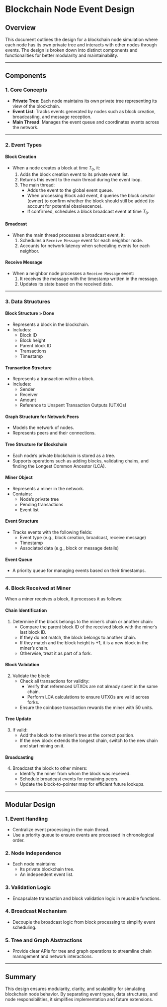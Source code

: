 # Blockchain Node Event Design

## Overview
This document outlines the design for a blockchain node simulation where each node has its own private tree and interacts with other nodes through events. The design is broken down into distinct components and functionalities for better modularity and maintainability.

---

## Components

### 1. **Core Concepts**
- **Private Tree**: Each node maintains its own private tree representing its view of the blockchain.
- **Event List**: Tracks events generated by nodes such as block creation, broadcasting, and message reception.
- **Main Thread**: Manages the event queue and coordinates events across the network.

---

### 2. **Event Types**

#### **Block Creation**
- When a node creates a block at time $T_0$, it:
  1. Adds the block creation event to its private event list.
  2. Returns this event to the main thread during the event loop.
  3. The main thread:
     - Adds the event to the global event queue.
     - When processing Block add event, it queries the block creator (owner) to confirm whether the block should still be added (to account for potential obsolescence).
     - If confirmed, schedules a block broadcast event at time $T_0$.

#### **Broadcast**
- When the main thread processes a broadcast event, it:
  1. Schedules a `Receive Message` event for each neighbor node.
  2. Accounts for network latency when scheduling events for each neighbor.

#### **Receive Message**
- When a neighbor node processes a `Receive Message` event:
  1. It receives the message with the timestamp written in the message.
  2. Updates its state based on the received data.

---

### 3. **Data Structures**

#### **Block Structure** > Done
- Represents a block in the blockchain.
- Includes:
  - Block ID
  - Block height
  - Parent block ID
  - Transactions
  - Timestamp

#### **Transaction Structure**
- Represents a transaction within a block.
- Includes:
  - Sender
  - Receiver
  - Amount
  - Reference to Unspent Transaction Outputs (UTXOs)

#### **Graph Structure for Network Peers**
- Models the network of nodes.
- Represents peers and their connections.

#### **Tree Structure for Blockchain**
- Each node’s private blockchain is stored as a tree.
- Supports operations such as adding blocks, validating chains, and finding the Longest Common Ancestor (LCA).

#### **Miner Object**
- Represents a miner in the network.
- Contains:
  - Node’s private tree
  - Pending transactions
  - Event list

#### **Event Structure**
- Tracks events with the following fields:
  - Event type (e.g., block creation, broadcast, receive message)
  - Timestamp
  - Associated data (e.g., block or message details)

#### **Event Queue**
- A priority queue for managing events based on their timestamps.

---

### 4. **Block Received at Miner**
When a miner receives a block, it processes it as follows:

#### **Chain Identification**
1. Determine if the block belongs to the miner’s chain or another chain:
   - Compare the parent block ID of the received block with the miner’s last block ID.
   - If they do not match, the block belongs to another chain.
   - If they match and the block height is +1, it is a new block in the miner’s chain.
   - Otherwise, treat it as part of a fork.

#### **Block Validation**
2. Validate the block:
   - Check all transactions for validity:
     - Verify that referenced UTXOs are not already spent in the same chain.
     - Perform LCA calculations to ensure UTXOs are valid across forks.
   - Ensure the coinbase transaction rewards the miner with 50 units.

#### **Tree Update**
3. If valid:
   - Add the block to the miner’s tree at the correct position.
   - If the new block extends the longest chain, switch to the new chain and start mining on it.

#### **Broadcasting**
4. Broadcast the block to other miners:
   - Identify the miner from whom the block was received.
   - Schedule broadcast events for remaining peers.
   - Update the block-to-pointer map for efficient future lookups.

---

## Modular Design

### 1. **Event Handling**
- Centralize event processing in the main thread.
- Use a priority queue to ensure events are processed in chronological order.

### 2. **Node Independence**
- Each node maintains:
  - Its private blockchain tree.
  - An independent event list.

### 3. **Validation Logic**
- Encapsulate transaction and block validation logic in reusable functions.

### 4. **Broadcast Mechanism**
- Decouple the broadcast logic from block processing to simplify event scheduling.

### 5. **Tree and Graph Abstractions**
- Provide clear APIs for tree and graph operations to streamline chain management and network interactions.

---

## Summary
This design ensures modularity, clarity, and scalability for simulating blockchain node behavior. By separating event types, data structures, and node responsibilities, it simplifies implementation and future extensions.

